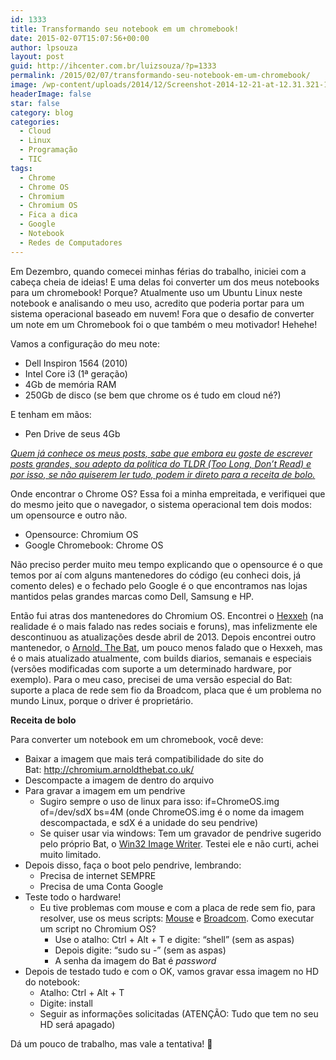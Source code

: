 ```yaml
---
id: 1333
title: Transformando seu notebook em um chromebook!
date: 2015-02-07T15:07:56+00:00
author: lpsouza
layout: post
guid: http://ihcenter.com.br/luizsouza/?p=1333
permalink: /2015/02/07/transformando-seu-notebook-em-um-chromebook/
image: /wp-content/uploads/2014/12/Screenshot-2014-12-21-at-12.31.321-1200x675.png
headerImage: false
star: false
category: blog
categories:
  - Cloud
  - Linux
  - Programação
  - TIC
tags:
  - Chrome
  - Chrome OS
  - Chromium
  - Chromium OS
  - Fica a dica
  - Google
  - Notebook
  - Redes de Computadores
---
```

Em Dezembro, quando comecei minhas férias do trabalho, iniciei com a cabeça cheia de ideias! E uma delas foi converter um dos meus notebooks para um chromebook! Porque? Atualmente uso um Ubuntu Linux neste notebook e analisando o meu uso, acredito que poderia portar para um sistema operacional baseado em nuvem! Fora que o desafio de converter um note em um Chromebook foi o que também o meu motivador! Hehehe!

<!--more-->

Vamos a configuração do meu note:

  * Dell Inspiron 1564 (2010)
  * Intel Core i3 (1ª geração)
  * 4Gb de memória RAM
  * 250Gb de disco (se bem que chrome os é tudo em cloud né?)

E tenham em mãos:

  * Pen Drive de seus 4Gb

_<span style="text-decoration: underline;">Quem já conhece os meus posts, sabe que embora eu goste de escrever posts grandes, sou adepto da politica do TLDR (Too Long, Don&#8217;t Read) e por isso, se não quiserem ler tudo, podem ir direto para a <a href="#tldr">receita de bolo</a>.</span>_

Onde encontrar o Chrome OS? Essa foi a minha empreitada, e verifiquei que do mesmo jeito que o navegador, o sistema operacional tem dois modos: um opensource e outro não.

  * Opensource: Chromium OS
  * Google Chromebook: Chrome OS

Não preciso perder muito meu tempo explicando que o opensource é o que temos por aí com alguns mantenedores do código (eu conheci dois, já comento deles) e o fechado pelo Google é o que encontramos nas lojas mantidos pelas grandes marcas como Dell, Samsung e HP.

Então fui atras dos mantenedores do Chromium OS. Encontrei o <a href="http://chromeos.hexxeh.net/" target="_blank">Hexxeh</a> (na realidade é o mais falado nas redes sociais e foruns), mas infelizmente ele descontinuou as atualizações desde abril de 2013. Depois encontrei outro mantenedor, o <a href="http://arnoldthebat.co.uk/" target="_blank">Arnold, The Bat</a>, um pouco menos falado que o Hexxeh, mas é o mais atualizado atualmente, com builds diarios, semanais e especiais (versões modificadas com suporte a um determinado hardware, por exemplo). Para o meu caso, precisei de uma versão especial do Bat: suporte a placa de rede sem fio da Broadcom, placa que é um problema no mundo Linux, porque o driver é proprietário.

<a id="tldr"></a>**Receita de bolo**

Para converter um notebook em um chromebook, você deve:

  * Baixar a imagem que mais terá compatibilidade do site do Bat: http://chromium.arnoldthebat.co.uk/
  * Descompacte a imagem de dentro do arquivo
  * Para gravar a imagem em um pendrive 
      * Sugiro sempre o uso de linux para isso: if=ChromeOS.img of=/dev/sdX bs=4M (onde ChromeOS.img é o nome da imagem descompactada, e sdX é a unidade do seu pendrive)
      * Se quiser usar via windows: Tem um gravador de pendrive sugerido pelo próprio Bat, o <a title="Win32 Image Writer" href="https://launchpad.net/win32-image-writer/" target="_blank">Win32 Image Writer</a>. Testei ele e não curti, achei muito limitado.
  * Depois disso, faça o boot pelo pendrive, lembrando: 
      * Precisa de internet SEMPRE
      * Precisa de uma Conta Google
  * Teste todo o hardware! 
      * Eu tive problemas com mouse e com a placa de rede sem fio, para resolver, use os meus scripts: <a title="Problemas com o mouse?" href="https://gist.github.com/lpsouza/d5e2ba84ef3a2217c8c5" target="_blank">Mouse</a> e <a title="Problemas com a Wireless da Broadcom?" href="https://gist.github.com/lpsouza/9e769d9222224b99a7df" target="_blank">Broadcom</a>. Como executar um script no Chromium OS? 
          * Use o atalho: Ctrl + Alt + T e digite: &#8220;shell&#8221; (sem as aspas)
          * Depois digite: &#8220;sudo su -&#8221; (sem as aspas)
          * A senha da imagem do Bat é _password_
  * Depois de testado tudo e com o OK, vamos gravar essa imagem no HD do notebook: 
      * Atalho: Ctrl + Alt + T
      * Digite: install
      * Seguir as informações solicitadas (ATENÇÃO: Tudo que tem no seu HD será apagado)

Dá um pouco de trabalho, mas vale a tentativa! 🙂

&nbsp;